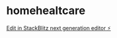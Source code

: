 # homehealtcare

[Edit in StackBlitz next generation editor ⚡️](https://stackblitz.com/~/github.com/sabooakhter/homehealtcare)